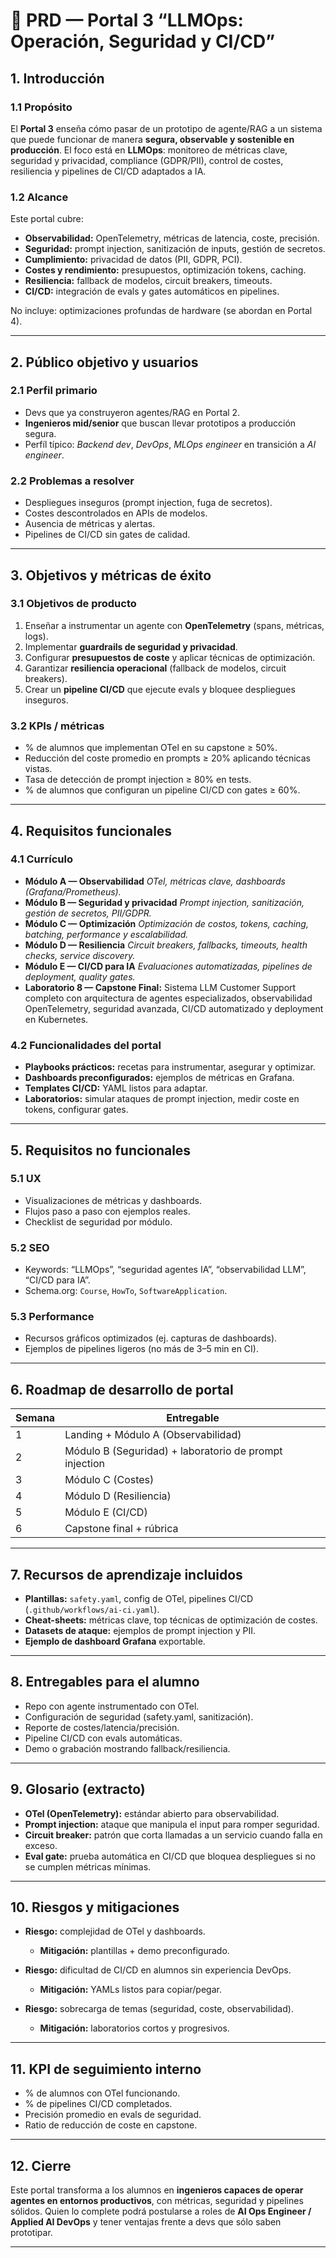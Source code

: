
# 📄 PRD — Portal 3 “LLMOps: Operación, Seguridad y CI/CD”

## 1. Introducción

### 1.1 Propósito

El **Portal 3** enseña cómo pasar de un prototipo de agente/RAG a un sistema que puede funcionar de manera **segura, observable y sostenible en producción**.
El foco está en **LLMOps**: monitoreo de métricas clave, seguridad y privacidad, compliance (GDPR/PII), control de costes, resiliencia y pipelines de CI/CD adaptados a IA.

### 1.2 Alcance

Este portal cubre:

* **Observabilidad:** OpenTelemetry, métricas de latencia, coste, precisión.
* **Seguridad:** prompt injection, sanitización de inputs, gestión de secretos.
* **Cumplimiento:** privacidad de datos (PII, GDPR, PCI).
* **Costes y rendimiento:** presupuestos, optimización tokens, caching.
* **Resiliencia:** fallback de modelos, circuit breakers, timeouts.
* **CI/CD:** integración de evals y gates automáticos en pipelines.

No incluye: optimizaciones profundas de hardware (se abordan en Portal 4).

---

## 2. Público objetivo y usuarios

### 2.1 Perfil primario

* Devs que ya construyeron agentes/RAG en Portal 2.
* **Ingenieros mid/senior** que buscan llevar prototipos a producción segura.
* Perfíl típico: *Backend dev*, *DevOps*, *MLOps engineer* en transición a *AI engineer*.

### 2.2 Problemas a resolver

* Despliegues inseguros (prompt injection, fuga de secretos).
* Costes descontrolados en APIs de modelos.
* Ausencia de métricas y alertas.
* Pipelines de CI/CD sin gates de calidad.

---

## 3. Objetivos y métricas de éxito

### 3.1 Objetivos de producto

1. Enseñar a instrumentar un agente con **OpenTelemetry** (spans, métricas, logs).
2. Implementar **guardrails de seguridad y privacidad**.
3. Configurar **presupuestos de coste** y aplicar técnicas de optimización.
4. Garantizar **resiliencia operacional** (fallback de modelos, circuit breakers).
5. Crear un **pipeline CI/CD** que ejecute evals y bloquee despliegues inseguros.

### 3.2 KPIs / métricas

* % de alumnos que implementan OTel en su capstone ≥ 50%.
* Reducción del coste promedio en prompts ≥ 20% aplicando técnicas vistas.
* Tasa de detección de prompt injection ≥ 80% en tests.
* % de alumnos que configuran un pipeline CI/CD con gates ≥ 60%.

---

## 4. Requisitos funcionales

### 4.1 Currículo

* **Módulo A — Observabilidad**
  *OTel, métricas clave, dashboards (Grafana/Prometheus).*
* **Módulo B — Seguridad y privacidad**
  *Prompt injection, sanitización, gestión de secretos, PII/GDPR.*
* **Módulo C — Optimización**
  *Optimización de costos, tokens, caching, batching, performance y escalabilidad.*
* **Módulo D — Resiliencia**
  *Circuit breakers, fallbacks, timeouts, health checks, service discovery.*
* **Módulo E — CI/CD para IA**
  *Evaluaciones automatizadas, pipelines de deployment, quality gates.*
* **Laboratorio 8 — Capstone Final:** Sistema LLM Customer Support completo con arquitectura de agentes especializados, observabilidad OpenTelemetry, seguridad avanzada, CI/CD automatizado y deployment en Kubernetes.

### 4.2 Funcionalidades del portal

* **Playbooks prácticos:** recetas para instrumentar, asegurar y optimizar.
* **Dashboards preconfigurados:** ejemplos de métricas en Grafana.
* **Templates CI/CD:** YAML listos para adaptar.
* **Laboratorios:** simular ataques de prompt injection, medir coste en tokens, configurar gates.

---

## 5. Requisitos no funcionales

### 5.1 UX

* Visualizaciones de métricas y dashboards.
* Flujos paso a paso con ejemplos reales.
* Checklist de seguridad por módulo.

### 5.2 SEO

* Keywords: “LLMOps”, “seguridad agentes IA”, “observabilidad LLM”, “CI/CD para IA”.
* Schema.org: `Course`, `HowTo`, `SoftwareApplication`.

### 5.3 Performance

* Recursos gráficos optimizados (ej. capturas de dashboards).
* Ejemplos de pipelines ligeros (no más de 3–5 min en CI).

---

## 6. Roadmap de desarrollo de portal

| Semana | Entregable                                             |
| ------ | ------------------------------------------------------ |
| 1      | Landing + Módulo A (Observabilidad)                    |
| 2      | Módulo B (Seguridad) + laboratorio de prompt injection |
| 3      | Módulo C (Costes)                                      |
| 4      | Módulo D (Resiliencia)                                 |
| 5      | Módulo E (CI/CD)                                       |
| 6      | Capstone final + rúbrica                               |

---

## 7. Recursos de aprendizaje incluidos

* **Plantillas:** `safety.yaml`, config de OTel, pipelines CI/CD (`.github/workflows/ai-ci.yaml`).
* **Cheat-sheets:** métricas clave, top técnicas de optimización de costes.
* **Datasets de ataque:** ejemplos de prompt injection y PII.
* **Ejemplo de dashboard Grafana** exportable.

---

## 8. Entregables para el alumno

* Repo con agente instrumentado con OTel.
* Configuración de seguridad (safety.yaml, sanitización).
* Reporte de costes/latencia/precisión.
* Pipeline CI/CD con evals automáticas.
* Demo o grabación mostrando fallback/resiliencia.

---

## 9. Glosario (extracto)

* **OTel (OpenTelemetry):** estándar abierto para observabilidad.
* **Prompt injection:** ataque que manipula el input para romper seguridad.
* **Circuit breaker:** patrón que corta llamadas a un servicio cuando falla en exceso.
* **Eval gate:** prueba automática en CI/CD que bloquea despliegues si no se cumplen métricas mínimas.

---

## 10. Riesgos y mitigaciones

* **Riesgo:** complejidad de OTel y dashboards.

  * **Mitigación:** plantillas + demo preconfigurado.
* **Riesgo:** dificultad de CI/CD en alumnos sin experiencia DevOps.

  * **Mitigación:** YAMLs listos para copiar/pegar.
* **Riesgo:** sobrecarga de temas (seguridad, coste, observabilidad).

  * **Mitigación:** laboratorios cortos y progresivos.

---

## 11. KPI de seguimiento interno

* % de alumnos con OTel funcionando.
* % de pipelines CI/CD completados.
* Precisión promedio en evals de seguridad.
* Ratio de reducción de coste en capstone.

---

## 12. Cierre

Este portal transforma a los alumnos en **ingenieros capaces de operar agentes en entornos productivos**, con métricas, seguridad y pipelines sólidos. Quien lo complete podrá postularse a roles de **AI Ops Engineer / Applied AI DevOps** y tener ventajas frente a devs que sólo saben prototipar.

---
